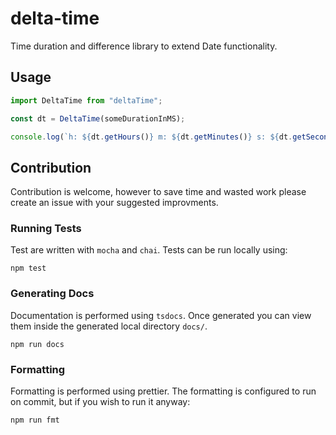 # delta-time

Time duration and difference library to extend Date functionality.

## Usage

```javascript
import DeltaTime from "deltaTime";

const dt = DeltaTime(someDurationInMS);

console.log(`h: ${dt.getHours()} m: ${dt.getMinutes()} s: ${dt.getSeconds()}`);
```

## Contribution

Contribution is welcome, however to save time and wasted work please create an issue with your suggested improvments.

### Running Tests

Test are written with `mocha` and `chai`. Tests can be run locally using:

    npm test

### Generating Docs

Documentation is performed using `tsdocs`. Once generated you can view them inside the generated local directory `docs/`.

    npm run docs

### Formatting

Formatting is performed using prettier. The formatting is configured to run on commit, but if you wish to run it anyway:

    npm run fmt
